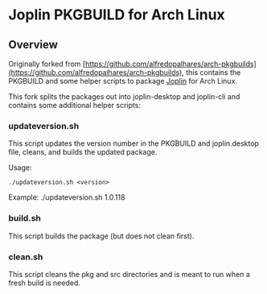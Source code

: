 # Joplin PKGBUILD for Arch Linux

## Overview

Originally forked from [https://github.com/alfredopalhares/arch-pkgbuilds](https://github.com/alfredopalhares/arch-pkgbuilds), this contains the PKGBUILD and some helper scripts to package
[Joplin](https://joplin.cozic.net/) for Arch Linux. 

This fork splits the packages out into joplin-desktop and joplin-cli and contains some additional helper scripts:

### updateversion.sh 

This script updates the version number in the PKGBUILD and joplin.desktop file, cleans, and builds the updated package.  

Usage:

```
./updateversion.sh <version>
```

Example: ./updateversion.sh 1.0.118

### build.sh

This script builds the package (but does not clean first).

### clean.sh

This script cleans the pkg and src directories and is meant to run when a fresh build is needed.
